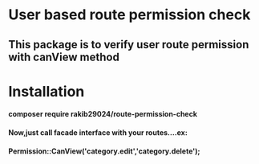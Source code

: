 # User based route permission check

## This package is to verify user route permission with canView method

# Installation

#### composer require rakib29024/route-permission-check

#### Now,just call facade interface with your routes....ex:
#### Permission::CanView('category.edit','category.delete');